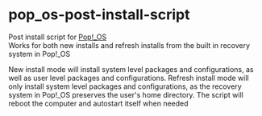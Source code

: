 # pop_os-post-install-script
Post install script for [Pop!_OS](https://pop.system76.com/)\
Works for both new installs and refresh installs from the built in recovery system in Pop!_OS

New install mode will install system level packages and configurations, as well as user level packages and configurations. Refresh install mode will only install system level packages and configurations, as the recovery system in Pop!_OS preserves the user's home directory. The script will reboot the computer and autostart itself when needed
